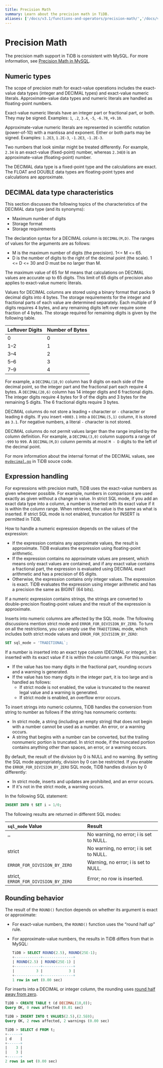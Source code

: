 ```yaml
---
title: Precision Math
summary: Learn about the precision math in TiDB.
aliases: ['/docs/v3.1/functions-and-operators/precision-math/','/docs/v3.1/reference/sql/functions-and-operators/precision-math/']
---
```


# Precision Math

The precision math support in TiDB is consistent with MySQL. For more information, see [Precision Math in MySQL](https://dev.mysql.com/doc/refman/5.7/en/precision-math.html).

## Numeric types

The scope of precision math for exact-value operations includes the exact-value data types (integer and DECIMAL types) and exact-value numeric literals. Approximate-value data types and numeric literals are handled as floating-point numbers.

Exact-value numeric literals have an integer part or fractional part, or both. They may be signed. Examples: `1`, `.2`, `3.4`, `-5`, `-6.78`, `+9.10`.

Approximate-value numeric literals are represented in scientific notation (power-of-10) with a mantissa and exponent. Either or both parts may be signed. Examples: `1.2E3`, `1.2E-3`, `-1.2E3`, `-1.2E-3`.

Two numbers that look similar might be treated differently. For example, `2.34` is an exact-value (fixed-point) number, whereas `2.34E0` is an approximate-value (floating-point) number.

The DECIMAL data type is a fixed-point type and the calculations are exact. The FLOAT and DOUBLE data types are floating-point types and calculations are approximate.

## DECIMAL data type characteristics

This section discusses the following topics of the characteristics of the DECIMAL data type (and its synonyms):

- Maximum number of digits
- Storage format
- Storage requirements

The declaration syntax for a DECIMAL column is `DECIMAL(M,D)`. The ranges of values for the arguments are as follows:

- M is the maximum number of digits (the precision). 1<= M <= 65.
- D is the number of digits to the right of the decimal point (the scale). 1 <= D <= 30 and D must be no larger than M.

The maximum value of 65 for M means that calculations on DECIMAL values are accurate up to 65 digits. This limit of 65 digits of precision also applies to exact-value numeric literals.

Values for DECIMAL columns are stored using a binary format that packs 9 decimal digits into 4 bytes. The storage requirements for the integer and fractional parts of each value are determined separately. Each multiple of 9 digits requires 4 bytes, and any remaining digits left over require some fraction of 4 bytes. The storage required for remaining digits is given by the following table.

| Leftover Digits | Number of Bytes |
| --- | --- |
| 0   | 0 |
| 1–2 | 1 |
| 3–4 | 2 |
| 5–6 | 3 |
| 7–9 | 4 |

For example, a `DECIMAL(18,9)` column has 9 digits on each side of the decimal point, so the integer part and the fractional part each require 4 bytes. A `DECIMAL(20,6)` column has 14 integer digits and 6 fractional digits. The integer digits require 4 bytes for 9 of the digits and 3 bytes for the remaining 5 digits. The 6 fractional digits require 3 bytes.

DECIMAL columns do not store a leading `+` character or `-` character or leading `0` digits. If you insert `+0003.1` into a `DECIMAL(5,1)` column, it is stored as `3.1`. For negative numbers, a literal `-` character is not stored.

DECIMAL columns do not permit values larger than the range implied by the column definition. For example, a `DECIMAL(3,0)` column supports a range of `-999` to `999`. A `DECIMAL(M,D)` column permits at most `M - D` digits to the left of the decimal point.

For more information about the internal format of the DECIMAL values, see [`mydecimal.go`](https://github.com/pingcap/tidb/blob/master/types/mydecimal.go)  in TiDB souce code.

## Expression handling

For expressions with precision math, TiDB uses the exact-value numbers as given whenever possible. For example, numbers in comparisons are used exactly as given without a change in value. In strict SQL mode, if you add an exact data type into a column, a number is inserted with its exact value if it is within the column range. When retrieved, the value is the same as what is inserted. If strict SQL mode is not enabled, truncation for INSERT is permitted in TiDB.

How to handle a numeric expression depends on the values of the expression:

- If the expression contains any approximate values, the result is approximate. TiDB evaluates the expression using floating-point arithmetic.
- If the expression contains no approximate values are present, which means only exact values are contained, and if any exact value contains a fractional part, the expression is evaluated using DECIMAL exact arithmetic and has a precision of 65 digits.
- Otherwise, the expression contains only integer values. The expression is exact. TiDB evaluates the expression using integer arithmetic and has a precision the same as BIGINT (64 bits).

If a numeric expression contains strings, the strings are converted to double-precision floating-point values and the result of the expression is approximate.

Inserts into numeric columns are affected by the SQL mode. The following discussions mention strict mode and `ERROR_FOR_DIVISION_BY_ZERO`. To turn on all the restrictions, you can simply use the `TRADITIONAL` mode, which includes both strict mode values and `ERROR_FOR_DIVISION_BY_ZERO`:

```sql
SET sql_mode = 'TRADITIONAL`;
```

If a number is inserted into an exact type column (DECIMAL or integer), it is inserted with its exact value if it is within the column range. For this number:

- If the value has too many digits in the fractional part, rounding occurs and a warning is generated.
- If the value has too many digits in the integer part, it is too large and is handled as follows:
    - If strict mode is not enabled, the value is truncated to the nearest legal value and a warning is generated.
    - If strict mode is enabled, an overflow error occurs.

To insert strings into numeric columns, TiDB handles the conversion from string to number as follows if the string has nonnumeric contents:

- In strict mode, a string (including an empty string) that does not begin with a number cannot be used as a number. An error, or a warning occurs.
- A string that begins with a number can be converted, but the trailing nonnumeric portion is truncated. In strict mode, if the truncated portion contains anything other than spaces,  an error, or a warning occurs.

By default, the result of the division by 0 is NULL and no warning. By setting the SQL mode appropriately, division by 0 can be restricted. If you enable the `ERROR_FOR_DIVISION_BY_ZERO` SQL mode, TiDB handles division by 0 differently:

- In strict mode, inserts and updates are prohibited, and an error occurs.
- If it's not in the strict mode, a warning occurs.

In the following SQL statement:

```sql
INSERT INTO t SET i = 1/0;
```

The following results are returned in different SQL modes:

| `sql_mode` Value | Result |
| :--- | :--- |
| '' | No warning, no error; i is set to NULL.|
| strict | No warning, no error; i is set to NULL. |
| `ERROR_FOR_DIVISION_BY_ZERO` | Warning, no error; i is set to NULL. |
| strict, `ERROR_FOR_DIVISION_BY_ZERO` | Error; no row is inserted. |

## Rounding behavior

The result of the `ROUND()` function depends on whether its argument is exact or approximate:

- For exact-value numbers, the `ROUND()` function uses the “round half up” rule.
- For approximate-value numbers, the results in TiDB differs from that in MySQL:

    ```sql
    TiDB > SELECT ROUND(2.5), ROUND(25E-1);
    +------------+--------------+
    | ROUND(2.5) | ROUND(25E-1) |
    +------------+--------------+
    |          3 |            3 |
    +------------+--------------+
    1 row in set (0.00 sec)
    ```

For inserts into a DECIMAL or integer column, the rounding uses [round half away from zero](https://en.wikipedia.org/wiki/Rounding#Round_half_away_from_zero).

```sql
TiDB > CREATE TABLE t (d DECIMAL(10,0));
Query OK, 0 rows affected (0.01 sec)

TiDB > INSERT INTO t VALUES(2.5),(2.5E0);
Query OK, 2 rows affected, 2 warnings (0.00 sec)

TiDB > SELECT d FROM t;
+------+
| d    |
+------+
|    3 |
|    3 |
+------+
2 rows in set (0.00 sec)
```
